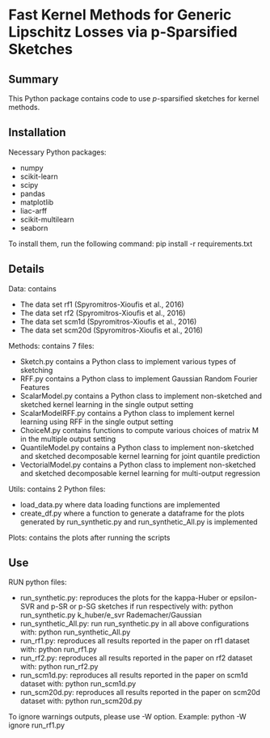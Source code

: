 # Fast Kernel Methods for Generic Lipschitz Losses via p-Sparsified Sketches

## Summary

This Python package contains code to use $p$-sparsified sketches for kernel methods.

## Installation

Necessary Python packages:
- numpy
- scikit-learn
- scipy
- pandas
- matplotlib
- liac-arff
- scikit-multilearn
- seaborn

To install them, run the following command:
pip install -r requirements.txt

## Details

Data: contains
- The data set rf1 (Spyromitros-Xioufis et al., 2016)
- The data set rf2 (Spyromitros-Xioufis et al., 2016)
- The data set scm1d (Spyromitros-Xioufis et al., 2016)
- The data set scm20d (Spyromitros-Xioufis et al., 2016)

Methods: contains 7 files:
- Sketch.py contains a Python class to implement various types of sketching
- RFF.py contains a Python class to implement Gaussian Random Fourier Features
- ScalarModel.py contains a Python class to implement non-sketched and sketched kernel learning in the single output setting
- ScalarModelRFF.py contains a Python class to implement kernel learning using RFF in the single output setting
- ChoiceM.py contains functions to compute various choices of matrix M in the multiple output setting
- QuantileModel.py contains a Python class to implement non-sketched and sketched decomposable kernel learning for joint quantile prediction
- VectorialModel.py contains a Python class to implement non-sketched and sketched decomposable kernel learning for multi-output regression


Utils: contains 2 Python files:
- load_data.py where data loading functions are implemented
- create_df.py where a function to generate a dataframe for the plots generated by run_synthetic.py and run_synthetic_All.py is implemented

Plots: contains the plots after running the scripts

## Use

RUN python files:
- run_synthetic.py: reproduces the plots for the kappa-Huber or epsilon-SVR
  and p-SR or p-SG sketches if run respectively with:
  python run_synthetic.py k_huber/e_svr Rademacher/Gaussian
- run_synthetic_All.py: run run_synthetic.py in all above configurations with:
  python run_synthetic_All.py
- run_rf1.py: reproduces all results reported in the paper on rf1 dataset with:
  python run_rf1.py
- run_rf2.py: reproduces all results reported in the paper on rf2 dataset with:
  python run_rf2.py
- run_scm1d.py: reproduces all results reported in the paper on scm1d dataset with:
  python run_scm1d.py
- run_scm20d.py: reproduces all results reported in the paper on scm20d dataset with:
  python run_scm20d.py
  
To ignore warnings outputs, please use -W option. Example:
python -W ignore run_rf1.py
